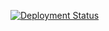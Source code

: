 [![Deployment Status](https://github.com/silnshadow/SentinelOne/actions/workflows/dotnet.yml/badge.svg)](https://github.com/silnshadow/SentinelOne/actions/workflows/dotnet.yml)
